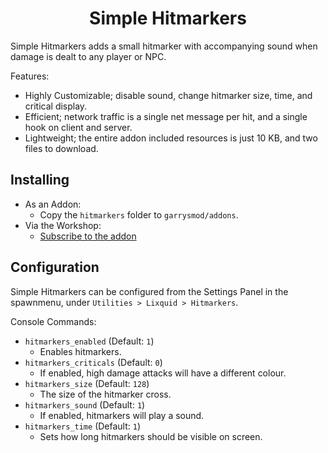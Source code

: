 <h1 align="center">Simple Hitmarkers</h1>

Simple Hitmarkers adds a small hitmarker with accompanying sound when damage is dealt to any player or NPC.

Features:

- Highly Customizable; disable sound, change hitmarker size, time, and critical display.
- Efficient; network traffic is a single net message per hit, and a single hook on client and server.
- Lightweight; the entire addon included resources is just 10 KB, and two files to download.

## Installing

- As an Addon:
	- Copy the `hitmarkers` folder to `garrysmod/addons`.
- Via the Workshop:
	- [Subscribe to the
	  addon](http://steamcommunity.com/sharedfiles/filedetails/?id=950493639)

## Configuration

Simple Hitmarkers can be configured from the Settings Panel in the spawnmenu,
under `Utilities > Lixquid > Hitmarkers`.

Console Commands:

- `hitmarkers_enabled` (Default: `1`)
	- Enables hitmarkers.
- `hitmarkers_criticals` (Default: `0`)
	- If enabled, high damage attacks will have a different colour.
- `hitmarkers_size` (Default: `128`)
	- The size of the hitmarker cross.
- `hitmarkers_sound` (Default: `1`)
	- If enabled, hitmarkers will play a sound.
- `hitmarkers_time` (Default: `1`)
	- Sets how long hitmarkers should be visible on screen.
